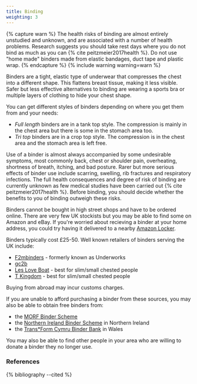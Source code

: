 ```yaml
---
title: Binding
weighting: 3
---
```


{% capture warn %}
The health risks of binding are almost entirely unstudied and unknown, and are associated with a number of health problems. Research suggests you should take rest days where you do not bind as much as you can {% cite peitzmeier2017health %}. Do not use "home made" binders made from elastic bandages, duct tape and plastic wrap.
{% endcapture %}
{% include warning warning=warn %}

Binders are a tight, elastic type of underwear that compresses the chest into a different shape. This flattens breast tissue, making it less visible. Safer but less effective alternatives to binding are wearing a sports bra or multiple layers of clothing to hide your chest shape.

You can get different styles of binders depending on where you get them from and your needs:

- *Full length* binders are in a tank top style. The compression is mainly in the chest area but there is some in the stomach area too.
- *Tri top* binders are in a crop top style. The compression is in the chest area and the stomach area is left free.

Use of a binder is almost always accompanied by some undesirable symptoms, most commonly back, chest or shoulder pain, overheating, shortness of breath, itching, and bad posture. Rarer but more serious effects of binder use include scarring, swelling, rib fractures and respiratory infections. The full health consequences and degree of risk of binding are currently unknown as few medical studies have been carried out {% cite peitzmeier2017health %}. Before binding, you should decide whether the benefits to you of binding outweigh these risks.

Binders cannot be bought in high street shops and have to be ordered online. There are very few UK stockists but you may be able to find some on Amazon and eBay. If you're worried about recieving a binder at your home address, you could try having it delivered to a nearby [Amazon Locker](https://www.amazon.co.uk/gp/help/customer/display.html?nodeId=200966210).

Binders typically cost £25-50. Well known retailers of binders serving the UK include:

- [F2mbinders](http://www.f2mbinders.com/) - formerly known as Underworks
- [gc2b](https://www.gc2b.co/)
- [Les Love Boat](http://www.lesloveboat.com/shop/) - best for slim/small chested people
- [T Kingdom](http://www.t-kingdom.com/) - best for slim/small chested people

Buying from abroad may incur customs charges.

If you are unable to afford purchasing a binder from these sources, you may also be able to obtain free binders from:

- the [MORF Binder Scheme](http://morfmanchester.blogspot.co.uk/p/binder-scheme.html)
- the [Northern Ireland Binder Scheme](https://genderjam.org.uk/transresources/binders/) in Northern Ireland
- the [Trans*Form Cymru Binder Bank](http://youthcymru.org.uk/transform-cymru/binder-bank/) in Wales

You may also be able to find other people in your area who are willing to donate a binder they no longer use.

### References

{% bibliography --cited %}